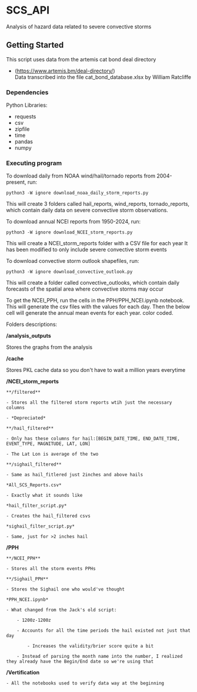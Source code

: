 # SCS_API
Analysis of hazard data related to severe convective storms

## Getting Started
 This script uses data from the artemis cat bond deal directory
 * (https://www.artemis.bm/deal-directory/)    
 Data transcribed into the file cat_bond_database.xlsx by William Ratcliffe
 

### Dependencies

Python Libraries:

* requests
* csv
* zipfile
* time
* pandas
* numpy

### Executing program

To download daily from NOAA wind/hail/tornado reports from 2004-present, run:   

```
python3 -W ignore download_noaa_daily_storm_reports.py
```
This will create 3 folders called hail_reports, wind_reports, tornado_reports, which contain daily data on severe convective storm observations.    

To download annual NCEI reports from 1950-2024, run:

```
python3 -W ignore download_NCEI_storm_reports.py
```

This will create a NCEI_storm_reports folder with a CSV file for each year
It has been modified to only include severe convective storm events

To download convective storm outlook shapefiles, run:

```
python3 -W ignore download_convective_outlook.py
```

This will create a folder called convective_outlooks, which contain daily forecasts of the spatial area where convective storms may occur

To get the NCEI_PPH, run the cells in the PPH/PPH_NCEI.ipynb notebook. This will generate the csv files with the values for each day. Then the below cell will generate the annual mean events for each year. color coded.


Folders descriptions:


**/analysis_outputs**

Stores the graphs from the analysis

**/cache**

Stores PKL cache data so you don't have to wait a million years everytime

**/NCEI_storm_reports**

    **/filtered**

    - Stores all the filtered storm reports wtih just the necessary columns

    - *Depreciated*

    **/hail_filtered**

    - Only has these columns for hail:[BEGIN_DATE_TIME, END_DATE_TIME, EVENT_TYPE, MAGNITUDE, LAT, LON]

    - The Lat Lon is average of the two

    **/sighail_filtered**

    - Same as hail_fitlered just 2inches and above hails 

    *All_SCS_Reports.csv*

    - Exactly what it sounds like

    *hail_filter_script.py*

    - Creates the hail_filtered csvs

    *sighail_filter_script.py*

    - Same, just for >2 inches hail


**/PPH**

    **/NCEI_PPH**

    - Stores all the storm events PPHs

    **/Sighail_PPH**

    - Stores the Sighail one who would've thought

    *PPH_NCEI.ipynb*

    - What changed from the Jack's old script:

        - 1200z-1200z

        - Accounts for all the time periods the hail existed not just that day

            - Increases the validity/brier score quite a bit

        - Instead of parsing the month name into the number, I realized they already have the Begin/End date so we're using that


**/Vertification**

    - All the notebooks used to verify data way at the beginning


        